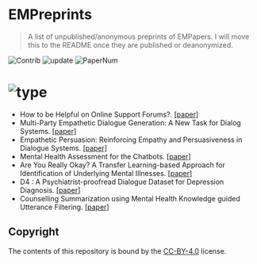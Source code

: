 # EMPreprints

> A list of unpublished/anonymous preprints of EMPapers. I will move this to the README once they are published or deanonymized.

<img src="https://img.shields.io/badge/Contributions-Welcome-278ea5" alt="Contrib"/> <img src="https://img.shields.io/badge/Last%20Update-2021--11--30-success" alt="update"/> <img src="https://img.shields.io/badge/Number%20of%20Papers-7-2D333B" alt="PaperNum"/>

# <img src="https://img.shields.io/badge/Venue-ACL ARR 21.11-informational" alt="type"/>

- How to be Helpful on Online Support Forums?. [[paper]](https://openreview.net/forum?id=PMh4S5-FEC)
- Multi-Party Empathetic Dialogue Generation: A New Task for Dialog Systems. [[paper]](https://openreview.net/forum?id=pheR28vOKmF)
- Empathetic Persuasion: Reinforcing Empathy and Persuasiveness in Dialogue Systems. [[paper]](https://openreview.net/forum?id=oDo65FJacdy)
- Mental Health Assessment for the Chatbots. [[paper]](https://openreview.net/forum?id=1BTmXDgdEVp)
- Are You Really Okay? A Transfer Learning-based Approach for Identification of Underlying Mental Illnesses. [[paper]](https://openreview.net/forum?id=-lMM2Yb9mzT)
- D4 : A Psychiatrist-proofread Dialogue Dataset for Depression Diagnosis. [[paper]](https://openreview.net/forum?id=QGZMStjUHVt)
- Counselling Summarization using Mental Health Knowledge guided Utterance Filtering. [[paper]](https://openreview.net/forum?id=HG_3q4oywyc)

## Copyright

The contents of this repository is bound by the [CC-BY-4.0](https://creativecommons.org/licenses/by/4.0/) license.


